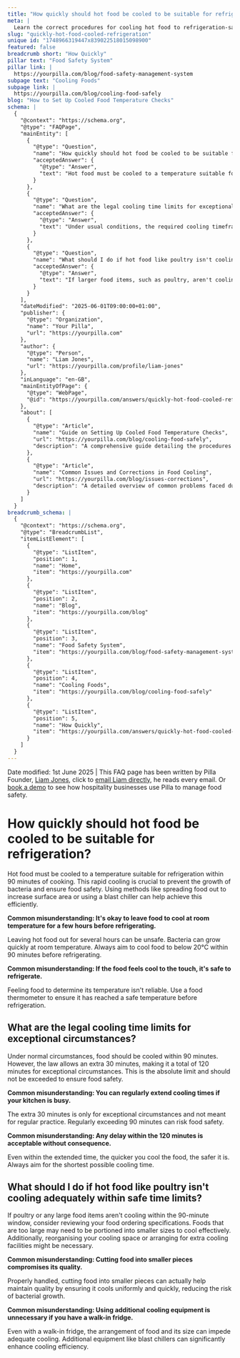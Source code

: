 ```yaml
---
title: "How quickly should hot food be cooled to be suitable for refrigeration?"
meta: |
  Learn the correct procedures for cooling hot food to refrigeration-safe temperatures within 90 minutes to ensure food safety.
slug: "quickly-hot-food-cooled-refrigeration"
unique id: "1748966319447x839022518015098900"
featured: false
breadcrumb short: "How Quickly"
pillar text: "Food Safety System"
pillar link: |
  https://yourpilla.com/blog/food-safety-management-system
subpage text: "Cooling Foods"
subpage link: |
  https://yourpilla.com/blog/cooling-food-safely
blog: "How to Set Up Cooled Food Temperature Checks"
schema: |
  {
    "@context": "https://schema.org",
    "@type": "FAQPage",
    "mainEntity": [
      {
        "@type": "Question",
        "name": "How quickly should hot food be cooled to be suitable for refrigeration?",
        "acceptedAnswer": {
          "@type": "Answer",
          "text": "Hot food must be cooled to a temperature suitable for refrigeration within 90 minutes of cooking to prevent bacterial growth and ensure food safety. Using methods like spreading the food out or employing a blast chiller can efficiently achieve this cooling. It's crucial to ensure the food temperature drops below 20°C within this timeframe."
        }
      },
      {
        "@type": "Question",
        "name": "What are the legal cooling time limits for exceptional circumstances?",
        "acceptedAnswer": {
          "@type": "Answer",
          "text": "Under usual conditions, the required cooling timeframe is within 90 minutes. However, in exceptional circumstances, the law allows for an extension of up to 120 minutes. This extended time should not be regularly used as a practice, as quicker cooling times are safer."
        }
      },
      {
        "@type": "Question",
        "name": "What should I do if hot food like poultry isn't cooling adequately within safe time limits?",
        "acceptedAnswer": {
          "@type": "Answer",
          "text": "If larger food items, such as poultry, aren't cooling within the 90-minute window, consider cutting them into smaller pieces to enhance cooling efficiency. Additionally, organising your cooling space more effectively or employing additional cooling aids like blast chillers may be necessary."
        }
      }
    ],
    "dateModified": "2025-06-01T09:00:00+01:00",
    "publisher": {
      "@type": "Organization",
      "name": "Your Pilla",
      "url": "https://yourpilla.com"
    },
    "author": {
      "@type": "Person",
      "name": "Liam Jones",
      "url": "https://yourpilla.com/profile/liam-jones"
    },
    "inLanguage": "en-GB",
    "mainEntityOfPage": {
      "@type": "WebPage",
      "@id": "https://yourpilla.com/answers/quickly-hot-food-cooled-refrigeration"
    },
    "about": [
      {
        "@type": "Article",
        "name": "Guide on Setting Up Cooled Food Temperature Checks",
        "url": "https://yourpilla.com/blog/cooling-food-safely",
        "description": "A comprehensive guide detailing the procedures to set up proper temperature checks for cooling food, ensuring compliance and food safety."
      },
      {
        "@type": "Article",
        "name": "Common Issues and Corrections in Food Cooling",
        "url": "https://yourpilla.com/blog/issues-corrections",
        "description": "A detailed overview of common problems faced during food cooling and how to effectively address them to maintain safety standards."
      }
    ]
  }
breadcrumb_schema: |
  {
    "@context": "https://schema.org",
    "@type": "BreadcrumbList",
    "itemListElement": [
      {
        "@type": "ListItem",
        "position": 1,
        "name": "Home",
        "item": "https://yourpilla.com"
      },
      {
        "@type": "ListItem",
        "position": 2,
        "name": "Blog",
        "item": "https://yourpilla.com/blog"
      },
      {
        "@type": "ListItem",
        "position": 3,
        "name": "Food Safety System",
        "item": "https://yourpilla.com/blog/food-safety-management-system"
      },
      {
        "@type": "ListItem",
        "position": 4,
        "name": "Cooling Foods",
        "item": "https://yourpilla.com/blog/cooling-food-safely"
      },
      {
        "@type": "ListItem",
        "position": 5,
        "name": "How Quickly",
        "item": "https://yourpilla.com/answers/quickly-hot-food-cooled-refrigeration"
      }
    ]
  }
---
```


Date modified: 1st June 2025 | This FAQ page has been written by Pilla Founder, [Liam Jones](https://yourpilla.com/profile/liam-jones), click to [email Liam directly](https://mailto:liam@yourpilla.com/), he reads every email. Or [book a demo](https://calendly.com/pilla/demo) to see how hospitality businesses use Pilla to manage food safety.

# How quickly should hot food be cooled to be suitable for refrigeration?

Hot food must be cooled to a temperature suitable for refrigeration within 90 minutes of cooking. This rapid cooling is crucial to prevent the growth of bacteria and ensure food safety. Using methods like spreading food out to increase surface area or using a blast chiller can help achieve this efficiently.

**Common misunderstanding: It's okay to leave food to cool at room temperature for a few hours before refrigerating.**

Leaving hot food out for several hours can be unsafe. Bacteria can grow quickly at room temperature. Always aim to cool food to below 20°C within 90 minutes before refrigerating.

**Common misunderstanding: If the food feels cool to the touch, it's safe to refrigerate.**

Feeling food to determine its temperature isn't reliable. Use a food thermometer to ensure it has reached a safe temperature before refrigeration.

## What are the legal cooling time limits for exceptional circumstances?

Under normal circumstances, food should be cooled within 90 minutes. However, the law allows an extra 30 minutes, making it a total of 120 minutes for exceptional circumstances. This is the absolute limit and should not be exceeded to ensure food safety.

**Common misunderstanding: You can regularly extend cooling times if your kitchen is busy.**

The extra 30 minutes is only for exceptional circumstances and not meant for regular practice. Regularly exceeding 90 minutes can risk food safety.

**Common misunderstanding: Any delay within the 120 minutes is acceptable without consequence.**

Even within the extended time, the quicker you cool the food, the safer it is. Always aim for the shortest possible cooling time.

## What should I do if hot food like poultry isn't cooling adequately within safe time limits?

If poultry or any large food items aren't cooling within the 90-minute window, consider reviewing your food ordering specifications. Foods that are too large may need to be portioned into smaller sizes to cool effectively. Additionally, reorganising your cooling space or arranging for extra cooling facilities might be necessary.

**Common misunderstanding: Cutting food into smaller pieces compromises its quality.**

Properly handled, cutting food into smaller pieces can actually help maintain quality by ensuring it cools uniformly and quickly, reducing the risk of bacterial growth.

**Common misunderstanding: Using additional cooling equipment is unnecessary if you have a walk-in fridge.**

Even with a walk-in fridge, the arrangement of food and its size can impede adequate cooling. Additional equipment like blast chillers can significantly enhance cooling efficiency.